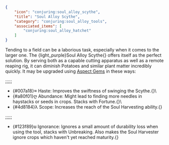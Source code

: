 ```json
{
    "icon": "conjuring:soul_alloy_scythe",
    "title": "Soul Alloy Scythe",
    "category": "conjuring:soul_alloy_tools",
    "associated_items": [
        "conjuring:soul_alloy_hatchet"
    ]
}
```

Tending to a field can be a laborious task, especially when it comes to the larger one. The 
{light_purple}Soul Alloy Scythe{} offers itself as the perfect solution. By serving both as a capable cutting 
apparatus as well as a remote reaping rig, it can diminish Potatoes and similar plant matter incredibly quickly. 
It may be upgraded using [Aspect Gems](^conjuring:basics/basic_gem_tinkering) in these ways:

;;;;;

- {#007a18}≈ Haste: Improves the swiftness of swinging the Scythe.{}\
- {#a80f01}ღ Abundance: Might lead to finding more needles in haystacks or seeds in crops. Stacks with Fortune.{}\
- {#4d8184}λ Scope: Increases the reach of the Soul Harvesting ability.{}

;;;;;

- {#123f89}ʊ Ignorance: Ignores a small amount of durability loss when using the tool, stacks with Unbreaking. Also makes
  the Soul Harvester ignore crops which haven't yet reached maturity.{}